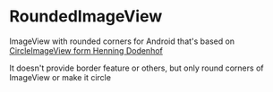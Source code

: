 # RoundedImageView
ImageView with rounded corners for Android that's based on [CircleImageView form Henning Dodenhof](http://google.com)

It doesn't provide border feature or others, but only round corners of ImageView or make it circle
